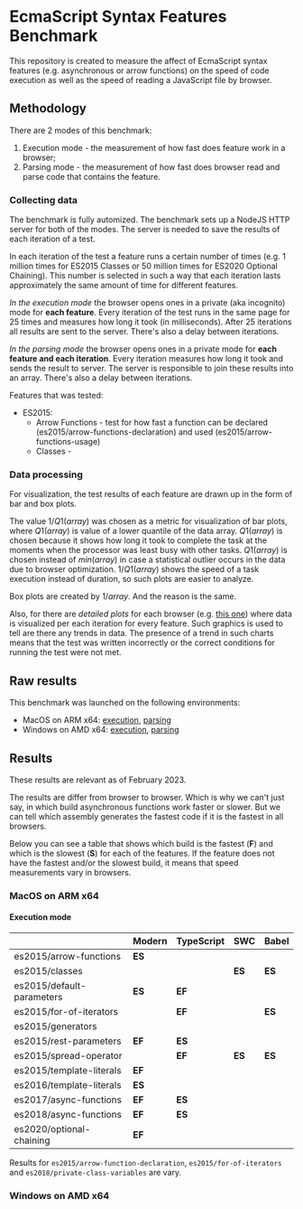 # EcmaScript Syntax Features Benchmark

This repository is created to measure the affect of EcmaScript
syntax features (e.g. asynchronous or arrow functions) on the
speed of code execution as well as the speed of reading a 
JavaScript file by browser.



## Methodology

There are 2 modes of this benchmark:
1. Execution mode - the measurement of how fast does feature work
in a browser;
2. Parsing mode - the measurement of how fast does browser read
and parse code that contains the feature.


### Collecting data

The benchmark is fully automized. The benchmark sets up a NodeJS
HTTP server for both of the modes. The server is needed to save
the results of each iteration of a test.

In each iteration of the test a feature runs a certain number of
times (e.g. 1 million times for ES2015 Classes or 50 million times
for ES2020 Optional Chaining). This number is selected in such a
way that each iteration lasts approximately the same amount of
time for different features.

_In the execution mode_ the browser opens ones in a private (aka
incognito) mode for **each feature**. Every iteration of the test runs
in the same page for 25 times and measures how long it took (in
milliseconds). After 25 iterations all results are sent to the
server. There's also a delay between iterations.

_In the parsing mode_ the browser opens ones in a private mode
for **each feature and each iteration**. Every iteration measures
how long it took and sends the result to server. The server is
responsible to join these results into an array. There's also a
delay between iterations.

Features that was tested:
* ES2015:
  * Arrow Functions - test for how fast a function can be
  declared (es2015/arrow-functions-declaration) and used
  (es2015/arrow-functions-usage)
  * Classes - 


### Data processing

For visualization, the test results of each feature are drawn up
in the form of bar and box plots.

The value $1 / Q1(array)$ was chosen as a metric for visualization of
bar plots, where $Q1(array)$ is value of a lower quantile of the data
array. $Q1(array)$ is chosen because it shows how long it took to
complete the task at the moments when the processor was least busy
with other tasks. $Q1(array)$ is chosen instead of $min(array)$
in case a statistical outlier occurs in the data due to browser
optimization. $1 / Q1(array)$ shows the speed of a task execution
instead of duration, so such plots are easier to analyze.

Box plots are created by $1 / array$. And the reason is the same.

Also, for there are _detailed plots_ for each browser (e.g.
[this one](./results_Darwin-arm64/execution/detailed-per-browser/Chrome.png))
where data is visualized per each iteration for every feature.
Such graphics is used to tell are there any trends in data. The
presence of a trend in such charts means that the test was written
incorrectly or the correct conditions for running the test were
not met.



## Raw results

This benchmark was launched on the following environments:
* MacOS on ARM x64: [execution](./results_Darwin-arm64/execution.md),
  [parsing](./results_Darwin-arm64/parsing.md)
* Windows on AMD x64: [execution](./results_Windows-AMD64/execution.md),
  [parsing](./results_Windows-AMD64/parsing.md)



## Results

These results are relevant as of February 2023.

The results are differ from browser to browser. Which is why we can't
just say, in which build asynchronous functions work faster or slower.
But we can tell which assembly generates the fastest code if it is the
fastest in all browsers.

Below you can see a table that shows which build is the fastest (**F**)
and which is the slowest (**S**) for each of the features. If the
feature does not have the fastest and/or the slowest build, it means
that speed measurements vary in browsers.


### MacOS on ARM x64

#### Execution mode 

|                           | Modern | TypeScript | SWC    | Babel  |
|---------------------------|--------|------------|--------|--------|
| es2015/arrow-functions    | **ES** |            |        |        |
| es2015/classes            |        |            | **ES** | **ES** |
| es2015/default-parameters | **ES** | **EF**     |        |        |
| es2015/for-of-iterators   |        | **EF**     |        | **ES** |
| es2015/generators         |        |            |        |        |
| es2015/rest-parameters    | **EF** | **ES**     |        |        |
| es2015/spread-operator    |        | **EF**     | **ES** | **ES** |
| es2015/template-literals  | **EF** |            |        |        |
| es2016/template-literals  | **ES** |            |        |        |
| es2017/async-functions    | **EF** | **ES**     |        |        |
| es2018/async-functions    | **EF** | **ES**     |        |        |
| es2020/optional-chaining  | **EF** |            |        |        |

Results for `es2015/arrow-function-declaration`, `es2015/for-of-iterators`
and `es2018/private-class-variables` are vary.

### Windows on AMD x64